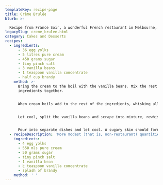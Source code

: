 ```yaml
---
templateKey: recipe-page
title: Crème Brulée
blurb: >-

  Recipe from France Soir, a wonderful French restaurant in Melbourne, Australia.
legacySlug: creme_brulee.html
category: Cakes and Desserts
recipes:
  - ingredients:
      - 36 egg yolks
      - 5 litres pure cream
      - 450 grams sugar
      - tiny pinch salt
      - 3 vanilla beans
      - 1 teaspoon vanilla concentrate
      - half cup brandy
    method: >-
      Bring the cream to the boil with the vanilla beans. Mix the rest of the
      ingredients together.


      When cream boils add to the rest of the ingredients, whisking all the time. Cook for 3 minutes while continuing to whisk. Remove from heat and keep whisking as it cools.


      Let cool, split the vanilla beans and scrape into mixture, rewhisk.


      Pour into separate dishes and let cool. A sugary skin should form, which should be blow-torched when ready to serve.
  - recipeDescription: 'More modest (that is, non-restaurant) quantities:'
    ingredients:
      - 4 egg yolks
      - 550 mls pure cream
      - 50 grams sugar
      - tiny pinch salt
      - 1 vanilla bean
      - ¼ teaspoon vanilla concentrate
      - splash of brandy
    method: ' '
---
```

